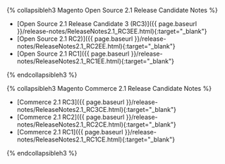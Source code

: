 
{% collapsibleh3 Magento Open Source 2.1 Release Candidate Notes %}

*  [Open Source 2.1 Release Candidate 3 (RC3)]({{ page.baseurl }}/release-notes/ReleaseNotes2.1_RC3EE.html){:target="_blank"}
*  [Open Source 2.1 RC2)]({{ page.baseurl }}/release-notes/ReleaseNotes2.1_RC2EE.html){:target="_blank"}
*  [Open Source 2.1 RC1]({{ page.baseurl }}/release-notes/ReleaseNotes2.1_RC1EE.html){:target="_blank"}

{% endcollapsibleh3 %}

{% collapsibleh3 Magento Commerce 2.1 Release Candidate Notes %}

*  [Commerce 2.1 RC3]({{ page.baseurl }}/release-notes/ReleaseNotes2.1_RC3CE.html){:target="_blank"}
*  [Commerce 2.1 RC2]({{ page.baseurl }}/release-notes/ReleaseNotes2.1_RC2CE.html){:target="_blank"}
*  [Commerce 2.1 RC1]({{ page.baseurl }}/release-notes/ReleaseNotes2.1_RC1CE.html){:target="_blank"}

{% endcollapsibleh3 %}